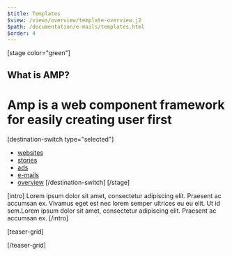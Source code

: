 ```yaml
---
$title: Templates
$view: /views/overview/template-overview.j2
$path: /documentation/e-mails/templates.html
$order: 4
---
```

[stage color="green"]
## What is AMP?
# Amp is a web component framework for easily creating user first
[destination-switch type="selected"]
- [websites](/content/amp-dev/documentation/templates-websites.md)
- [stories](/content/amp-dev/documentation/templates-stories.md)
- [ads](/content/amp-dev/documentation/templates-ads.md)
- [e-mails](/content/amp-dev/documentation/templates-e-mails.md)
- [overview](/content/amp-dev/documentation/templates.md)
[/destination-switch]
[/stage]

[intro]
Lorem ipsum dolor sit amet, consectetur adipiscing elit. Praesent ac accumsan ex. Vivamus eget est nec lorem semper ultrices eu eu elit. Ut id sem.Lorem ipsum dolor sit amet, consectetur adipiscing elit. Praesent ac accumsan ex.
[/intro]


[teaser-grid]

[](content/amp-dev/styleguide/organisms/teaser-grid/template-e-mails.md)
[](content/amp-dev/styleguide/organisms/teaser-grid/template-e-mails.md)
[](content/amp-dev/styleguide/organisms/teaser-grid/template-e-mails.md)
[](content/amp-dev/styleguide/organisms/teaser-grid/template-e-mails.md)

[/teaser-grid]